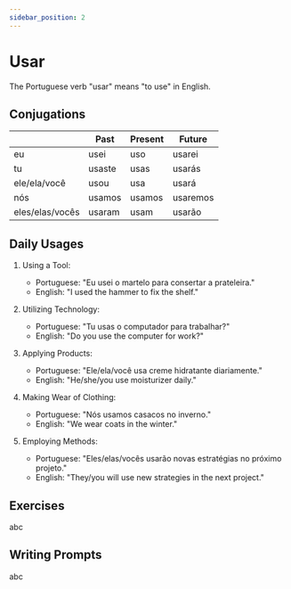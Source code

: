 ```yaml
---
sidebar_position: 2
---
```


# Usar

The Portuguese verb "usar" means "to use" in English.

## Conjugations

|                 | Past   | Present | Future   |
| --------------- | ------ | ------- | -------- |
| eu              | usei   | uso     | usarei   |
| tu              | usaste | usas    | usarás   |
| ele/ela/você    | usou   | usa     | usará    |
| nós             | usamos | usamos  | usaremos |
| eles/elas/vocês | usaram | usam    | usarão   |

## Daily Usages

1. Using a Tool:

   - Portuguese: "Eu usei o martelo para consertar a prateleira."
   - English: "I used the hammer to fix the shelf."

2. Utilizing Technology:

   - Portuguese: "Tu usas o computador para trabalhar?"
   - English: "Do you use the computer for work?"

3. Applying Products:

   - Portuguese: "Ele/ela/você usa creme hidratante diariamente."
   - English: "He/she/you use moisturizer daily."

4. Making Wear of Clothing:

   - Portuguese: "Nós usamos casacos no inverno."
   - English: "We wear coats in the winter."

5. Employing Methods:

   - Portuguese: "Eles/elas/vocês usarão novas estratégias no próximo projeto."
   - English: "They/you will use new strategies in the next project."

## Exercises

abc

## Writing Prompts

abc
